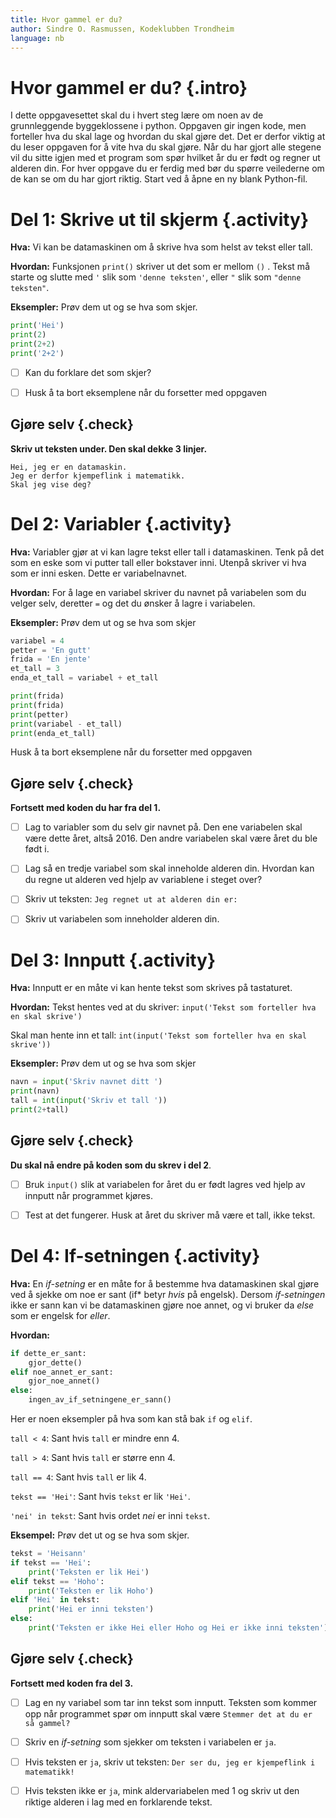 ```yaml
---
title: Hvor gammel er du?
author: Sindre O. Rasmussen, Kodeklubben Trondheim
language: nb
---
```



# Hvor gammel er du? {.intro}

I dette oppgavesettet skal du i hvert steg lære om noen av de grunnleggende
byggeklossene i python. Oppgaven gir ingen kode, men forteller hva du skal lage
og hvordan du skal gjøre det. Det er derfor viktig at du leser oppgaven for å
vite hva du skal gjøre. Når du har gjort alle stegene vil du sitte igjen med et
program som spør hvilket år du er født og regner ut alderen din. For hver
oppgave du er ferdig med bør du spørre veilederne om de kan se om du har gjort
riktig. Start ved å åpne en ny blank Python-fil.


# Del 1: Skrive ut til skjerm {.activity}

**Hva:** Vi kan be datamaskinen om å skrive hva som helst av tekst eller tall.

**Hvordan:** Funksjonen `print()` skriver ut det som er mellom `()` . Tekst må
starte og slutte med `'` slik som `'denne teksten'`, eller ` " ` slik som `"denne teksten"`.

**Eksempler:** Prøv dem ut og se hva som skjer.

```python
print('Hei')
print(2)
print(2+2)
print('2+2')
```

- [ ] Kan du forklare det som skjer?

- [ ] Husk å ta bort eksemplene når du forsetter med oppgaven

## Gjøre selv {.check}

**Skriv ut teksten under. Den skal dekke 3 linjer.**

```
Hei, jeg er en datamaskin.
Jeg er derfor kjempeflink i matematikk.
Skal jeg vise deg?
```


# Del 2: Variabler {.activity}

**Hva:** Variabler gjør at vi kan lagre tekst eller tall i datamaskinen. Tenk på
det som en eske som vi putter tall eller bokstaver inni. Utenpå skriver vi hva
som er inni esken. Dette er variabelnavnet.

**Hvordan:** For å lage en variabel skriver du navnet på variabelen som du
velger selv, deretter `=` og det du ønsker å lagre i variabelen.

**Eksempler:** Prøv dem ut og se hva som skjer

```python
variabel = 4
petter = 'En gutt'
frida = 'En jente'
et_tall = 3
enda_et_tall = variabel + et_tall

print(frida)
print(frida)
print(petter)
print(variabel - et_tall)
print(enda_et_tall)
```

Husk å ta bort eksemplene når du forsetter med oppgaven

## Gjøre selv {.check}

**Fortsett med koden du har fra del 1.**

- [ ] Lag to variabler som du selv gir navnet på. Den ene variabelen skal være
  dette året, altså <span id="aar">2016</span>. Den andre variabelen skal være
  året du ble født i. <script>document.getElementById('aar').innerHTML = new
  Date().getFullYear()</script>

- [ ] Lag så en tredje variabel som skal inneholde alderen din. Hvordan kan du
  regne ut alderen ved hjelp av variablene i steget over?

- [ ] Skriv ut teksten: `Jeg regnet ut at alderen din er:`

- [ ] Skriv ut variabelen som inneholder alderen din.


# Del 3: Innputt {.activity}

**Hva:** Innputt er en måte vi kan hente tekst som skrives på tastaturet.

**Hvordan:** Tekst hentes ved at du skriver: `input('Tekst som forteller hva en
skal skrive')`

Skal man hente inn et tall: `int(input('Tekst som forteller hva en skal
skrive'))`

**Eksempler:** Prøv dem ut og se hva som skjer

```python
navn = input('Skriv navnet ditt ')
print(navn)
tall = int(input('Skriv et tall '))
print(2+tall)
```

## Gjøre selv {.check}

**Du skal nå endre på koden som du skrev i del 2**.

- [ ] Bruk `input()` slik at variabelen for året du er født lagres ved hjelp av
  innputt når programmet kjøres.

- [ ] Test at det fungerer. Husk at året du skriver må være et tall, ikke tekst.


# Del 4: If-setningen {.activity}

**Hva:** En *if-setning* er en måte for å bestemme hva datamaskinen skal gjøre
ved å sjekke om noe er sant (if* betyr *hvis* på engelsk). Dersom *if-setningen*
ikke er sann kan vi be datamaskinen gjøre noe annet, og vi bruker da *else* som
er engelsk for *eller*.

**Hvordan:**

```python
if dette_er_sant:
    gjor_dette()
elif noe_annet_er_sant:
    gjor_noe_annet()
else:
    ingen_av_if_setningene_er_sann()
```

Her er noen eksempler på hva som kan stå bak `if` og `elif`.

`tall < 4`: Sant hvis `tall` er mindre enn 4.

`tall > 4`: Sant hvis `tall` er større enn 4.

`tall == 4`: Sant hvis `tall` er lik 4.

`tekst == 'Hei'`: Sant hvis `tekst` er lik `'Hei'`.

`'nei' in tekst`: Sant hvis ordet *nei* er inni `tekst`.

**Eksempel:** Prøv det ut og se hva som skjer.

```python
tekst = 'Heisann'
if tekst == 'Hei':
    print('Teksten er lik Hei')
elif tekst == 'Hoho':
    print('Teksten er lik Hoho')
elif 'Hei' in tekst:
    print('Hei er inni teksten')
else:
    print('Teksten er ikke Hei eller Hoho og Hei er ikke inni teksten')
```

## Gjøre selv {.check}

**Fortsett med koden fra del 3.**

- [ ] Lag en ny variabel som tar inn tekst som innputt. Teksten som kommer opp
  når programmet spør om innputt skal være `Stemmer det at du er så gammel?`

- [ ] Skriv en *if-setning* som sjekker om teksten i variabelen er `ja`.

- [ ] Hvis teksten er `ja`, skriv ut teksten: `Der ser du, jeg er kjempeflink i
  matematikk!`

- [ ] Hvis teksten ikke er `ja`, mink aldervariabelen med 1 og skriv ut den
  riktige alderen i lag med en forklarende tekst.

